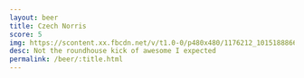 ```yaml
---
layout: beer
title: Czech Norris
score: 5
img: https://scontent.xx.fbcdn.net/v/t1.0-0/p480x480/1176212_10151888667313745_1242801185_n.jpg?oh=970c6d6dbc925e4277b0b4f612e2fd9f&oe=5883BB6A
desc: Not the roundhouse kick of awesome I expected
permalink: /beer/:title.html
---
```

